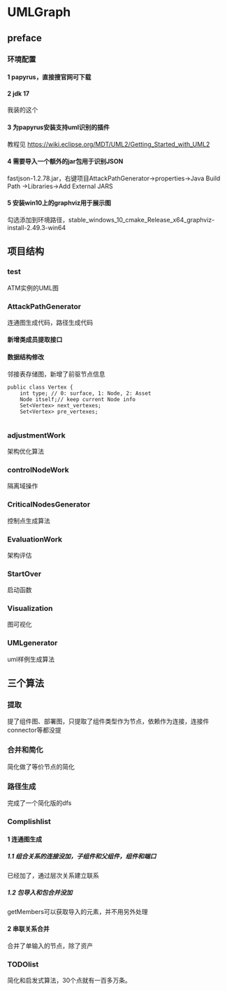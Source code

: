 # UMLGraph
## preface
### 环境配置
#### 1 papyrus，直接搜官网可下载
#### 2 jdk 17
我装的这个
#### 3 为papyrus安装支持uml识别的插件
教程见 https://wiki.eclipse.org/MDT/UML2/Getting_Started_with_UML2
#### 4 需要导入一个额外的jar包用于识别JSON
fastjson-1.2.78.jar，右键项目AttackPathGenerator->properties->Java Build Path ->Libraries->Add External JARS
#### 5 安装win10上的graphviz用于展示图
勾选添加到环境路径，stable_windows_10_cmake_Release_x64_graphviz-install-2.49.3-win64

## 项目结构
### test
ATM实例的UML图

### AttackPathGenerator
连通图生成代码，路径生成代码
#### 新增类成员提取接口

#### 数据结构修改
邻接表存储图，新增了前驱节点信息
```
public class Vertex {
    int type; // 0: surface, 1: Node, 2: Asset
    Node itself;// keep current Node info
    Set<Vertex> next_vertexes;
    Set<Vertex> pre_vertexes;
    
```


### adjustmentWork
架构优化算法

### controlNodeWork
隔离域操作

### CriticalNodesGenerator
控制点生成算法

### EvaluationWork
架构评估

### StartOver
启动函数

### Visualization
图可视化

### UMLgenerator
uml样例生成算法



## 三个算法

### 提取
提了组件图、部署图，只提取了组件类型作为节点，依赖作为连接，连接件connector等都没提


### 合并和简化
简化做了等价节点的简化

### 路径生成
完成了一个简化版的dfs


### Complishlist
#### 1 连通图生成
##### 1.1 组合关系的连接没加，子组件和父组件，组件和端口
已经加了，通过层次关系建立联系
##### 1.2 包导入和包合并没加
getMembers可以获取导入的元素，并不用另外处理
#### 2 串联关系合并
合并了单输入的节点，除了资产

### TODOlist
简化和启发式算法，30个点就有一百多万条。
